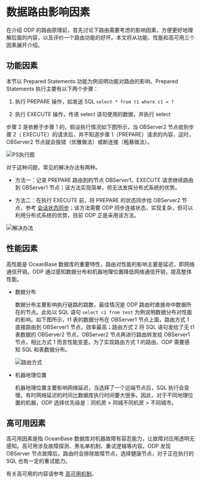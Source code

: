# 数据路由影响因素

在介绍 ODP 的路由原理前，首先讨论下路由需要考虑的影响因素，方便更好地理解后面的内容，以及评价一个路由功能的好坏。本文将从功能、性能和高可用三个因素展开介绍。

## 功能因素

本节以 Prepared Statements 功能为例说明功能对路由的影响。Prepared Statements 执行主要有以下两个步骤：

1. 执行 PREPARE 操作，如发送 SQL `select * from t1 where c1 = ?`

2. 执行 EXECUTE 操作，传递 select 语句使用的数据，并执行 select

步骤 2 是依赖于步骤 1 的，假设执行情况如下图所示，当 OBServer2 节点收到步骤 2（ EXECUTE）的请求后，并不知道步骤 1（PREPARE）请求的内容，这时，OBServer2 节点就会报错（优雅做法）或断连接（粗暴做法）。

![PS执行图](https://obbusiness-private.oss-cn-shanghai.aliyuncs.com/doc/img/odp/V4.2.1/zh-CN/600.data-routing/1.png)

对于这种问题，常见的解决办法有两种。

* 方法一：记录 PREPARE 路由到的节点 OBServer1，EXECUTE 请求继续路由到 OBServer1 节点；该方法实现简单，但无法发挥分布式系统的优势。

* 方法二：在执行 EXECUTE 前，将 PREPARE 的状态同步给 OBServer2 节点，参考 [会话状态同步](../500.connection-management/200.session-state-synchronization.md)；该方法需要 ODP 同步连接状态，实现复杂，但可以利用分布式系统的优势，目前 ODP 正是采用该方法。

![解决办法](https://obbusiness-private.oss-cn-shanghai.aliyuncs.com/doc/img/odp/V4.2.1/zh-CN/600.data-routing/2.png)

## 性能因素

高性能是 OceanBase 数据库的重要特性，路由对性能的影响主要是延迟，即网络通信开销。ODP 通过感知数据分布和机器地理位置降低网络通信开销，提高整体性能。

* 数据分布
  
  数据分布主要影响执行链路的跳数，最佳情况是 ODP 路由时直接命中数据所在的节点。此处以 SQL 语句 `select c1 from test` 为例说明数据分布对性能的影响。如下图所示，t1 表的数据分布在 OBServer1 节点上面，路由方式 1 直接路由到 OBServer1 节点，效率最高；路由方式 2 将 SQL 语句发给了无 t1 表数据的 OBServer2 节点，OBServer2 节点再进行路由转发给 OBServer1 节点，相比方式 1 而言性能变差。为了实现路由方式 1 的路由，ODP 需要感知 SQL 和表数据分布。

  ![路由方式](https://obbusiness-private.oss-cn-shanghai.aliyuncs.com/doc/img/odp/V4.2.1/zh-CN/600.data-routing/3.png)

* 机器地理位置
  
  机器地理位置主要影响网络延迟，当选择了一个远端节点后，SQL 执行会变慢，有时网络延迟的时间比数据库执行时间要大很多。因此，对于不同地理位置的机器，ODP 选择优先级是：同机房 > 同城不同机房 > 不同城市。

## 高可用因素

高可用因素是指 OceanBase 数据库对机器故障有容忍能力，让故障对应用透明无感知。高可用涉及故障探测、黑名单机制、重试逻辑等内容。ODP 发现 OBServer 节点故障后，路由时会排除故障节点，选择健康节点，对于正在执行的 SQL 也有一定的重试能力。

有关高可用的内容请参考 [高可用机制](../700.high-availability/100.overview.md)。

